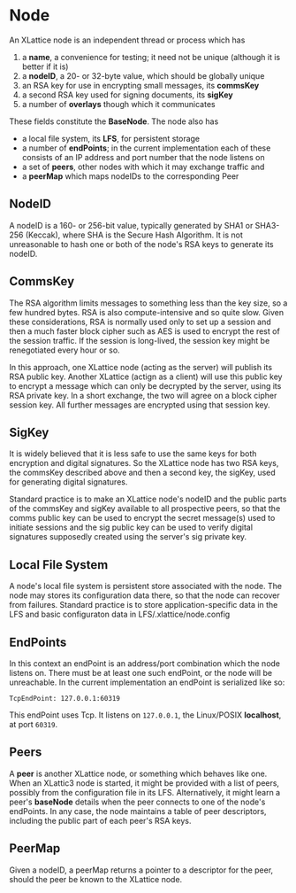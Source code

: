 # Node

An XLattice node is an independent thread or process which has

1. a **name**, a convenience for testing; it need not be unique (although
   it is better if it is)
2. a **nodeID**, a 20- or 32-byte value, which should be globally unique
3. an RSA key for use in encrypting small messages, its **commsKey**
4. a second RSA key used for signing documents, its **sigKey**
5. a number of **overlays** though which it communicates

These fields constitute the **BaseNode**.  The node also has

* a local file system, its **LFS**, for persistent storage
* a number of **endPoints**; in the current implementation each of these
  consists of an IP address and port number that the node listens on
* a set of **peers**, other nodes with which it may exchange traffic and
* a **peerMap** which maps nodeIDs to the corresponding Peer

## NodeID

A nodeID is a 160- or 256-bit value, typically generated by SHA1 or SHA3-256
(Keccak), where SHA is the Secure Hash Algorithm.  It is not unreasonable
to hash one or both of the node's RSA keys to generate its nodeID.

## CommsKey

The RSA algorithm limits messages to something less than the key size,
so a few hundred bytes.  RSA is also compute-intensive and so quite slow.
Given these considerations, RSA is normally used only to set up a session
and then a much faster block cipher such as AES is used to encrypt the rest
of the session traffic.  If the session is long-lived, the session key
might be renegotiated every hour or so.

In this approach, one XLattice node (acting as the server) will publish
its RSA public key.  Another XLattice (actign as a client) will use this
public key to encrypt a message which can only be decrypted by the server,
using its RSA private key.  In a short exchange, the two will agree on a
block cipher session key.  All further messages are encrypted using that
session key.

## SigKey

It is widely believed that it is less safe to use the same keys for both
encryption and digital signatures.  So the XLattice node has two RSA keys,
the commsKey described above and then a second key, the sigKey, used for
generating digital signatures.

Standard practice is to make an XLattice node's nodeID and the public
parts of the commsKey and sigKey available to all prospective peers,
so that the comms public key can be used to encrypt the secret message(s)
used to initiate sessions and the sig public key can be used to verify
digital signatures supposedly created using the server's sig private key.

## Local File System

A node's local file system is persistent store associated with the
node.  The node may stores its configuration data there, so that the
node can recover from failures.  Standard practice is to store
application-specific data in the LFS and basic configuraton data in
LFS/.xlattice/node.config

## EndPoints

In this context an endPoint is an address/port combination which the
node listens on.  There must be at least one such endPoint, or the
node will be unreachable.  In the current implementation an endPoint
is serialized like so:

    TcpEndPoint: 127.0.0.1:60319

This endPoint uses Tcp.  It listens on `127.0.0.1`, the Linux/POSIX
**localhost**, at port `60319`.

## Peers

A **peer** is another XLattice node, or something which behaves like
one.  When an XLattic3 node is started, it might be provided with a
list of peers, possibly from the configuration file in its LFS.
Alternatively, it might learn a peer's **baseNode** details when
the peer connects to one of the node's endPoints.  In any case,
the node maintains a table of peer descriptors, including the public
part of each peer's RSA keys.

## PeerMap

Given a nodeID, a peerMap returns a pointer to a descriptor for the
peer, should the peer be known to the XLattice node.
